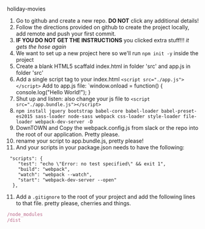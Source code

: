  holiday-movies

 1. Go to github and create a new repo. **DO NOT** click any additional details!
2. Follow the directions provided on github to create the project locally, add remote and push your first commit.
3. **IF YOU DO NOT GET THE INSTRUCTIONS** you clicked extra stuff!!! _it gets the hose again_
4. We want to set up a new project here so we'll run `npm init -y` inside the project
5. Create a blank HTML5 scaffald index.html in folder 'src' and app.js in folder 'src'
6. Add a single script tag to your index.html
   `<script src="./app.js"></script>`
   Add to app.js file:
   `window.onload = function() {
       console.log("Hello World!");
   }
7. Shut up and listen: also change your js file to
   `<script src="./app.bundle.js"></script>`
8. `npm install jquery bootstrap babel-core babel-loader babel-preset-es2015 sass-loader node-sass webpack css-loader style-loader file-loader webpack-dev-server -D`
9. DownTOWN and Copy the webpack.config.js from slack or the repo into the root of our application. Pretty please.
10. rename your script to app.bundle.js, pretty please!
11. And your scripts in your package.json needs to have the following:

```
 "scripts": {
    "test": "echo \"Error: no test specified\" && exit 1",
    "build": "webpack",
    "watch": "webpack --watch",
    "start": "webpack-dev-server --open"
  },
```

11. Add a `.gitignore` to the root of your project and add the following lines to that file. pretty please, cherries and things.

```js
/node_modules
/dist
```

